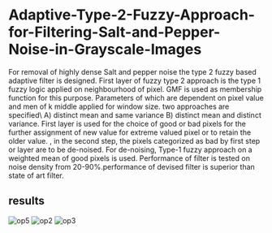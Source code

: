 # Adaptive-Type-2-Fuzzy-Approach-for-Filtering-Salt-and-Pepper-Noise-in-Grayscale-Images
For removal of highly dense Salt and pepper noise the type 2 fuzzy based adaptive filter is designed. First layer of fuzzy type 2 approach is the type 1 fuzzy logic applied on neighbourhood of pixel.
GMF is used as membership function for this purpose. Parameters of which are dependent on pixel value and men of k middle applied for window size.
two approaches are specified\ A) distinct mean and same variance B) distinct mean and distinct variance.
First layer is used for the choice of good or bad pixels for the further assignment of new value for extreme valued pixel or to retain the older value. , in the second step, the pixels categorized as bad by first step or layer are to be de-noised. For de-noising, Type-1 fuzzy approach on a weighted mean of good pixels is used.
Performance of filter is tested on noise density from 20-90%.performance of devised filter is superior than state of art filter.
## results
![op5](https://user-images.githubusercontent.com/60136154/131013366-d5aae11d-9f8b-43b4-8cbb-c1e8a96e0c37.jpg)
![op2](https://user-images.githubusercontent.com/60136154/131013462-407468fb-9060-49d4-8ff0-f984b866a903.jpg)
![op3](https://user-images.githubusercontent.com/60136154/131013509-7d559f9d-74ed-4722-963e-d18061018d65.jpg)

